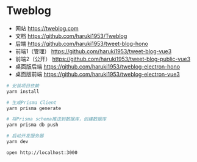 # Tweblog

- 网站 https://tweblog.com
- 文档 https://github.com/haruki1953/Tweblog
- 后端 https://github.com/haruki1953/tweet-blog-hono
- 前端1（管理） https://github.com/haruki1953/tweet-blog-vue3
- 前端2（公开） https://github.com/haruki1953/tweet-blog-public-vue3
- 桌面版后端 https://github.com/haruki1953/tweblog-electron-hono
- 桌面版前端 https://github.com/haruki1953/tweblog-electron-vue3

```sh
# 安装项目依赖
yarn install

# 生成Prisma Client
yarn prisma generate

# 将Prisma schema推送到数据库，创建数据库
yarn prisma db push

# 启动开发服务器
yarn dev
```

```
open http://localhost:3000
```